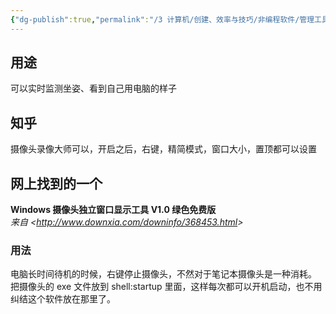 ```yaml
---
{"dg-publish":true,"permalink":"/3 计算机/创建、效率与技巧/非编程软件/管理工具/摄像头软件/","title":"摄像头软件"}
---
```



## 用途
可以实时监测坐姿、看到自己用电脑的样子
## 知乎
摄像头录像大师可以，开启之后，右键，精简模式，窗口大小，置顶都可以设置
## 网上找到的一个
**Windows 摄像头独立窗口显示工具 V1.0 绿色免费版**  
*来自 \<<http://www.downxia.com/downinfo/368453.html>\>*
### 用法
电脑长时间待机的时候，右键停止摄像头，不然对于笔记本摄像头是一种消耗。  
把摄像头的 exe 文件放到 shell:startup 里面，这样每次都可以开机启动，也不用纠结这个软件放在那里了。